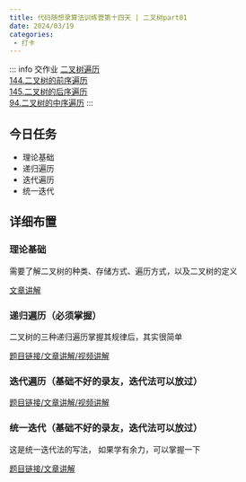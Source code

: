 ```yaml
---
title: 代码随想录算法训练营第十四天 | 二叉树part01
date: 2024/03/19
categories:
 - 打卡
---
```

::: info 交作业
[二叉树遍历](/blogs/algorithm/binary_tree_traversal.md)<br/>
[144.二叉树的前序遍历](/blogs/algorithm/leetcode144.md)<br/>
[145.二叉树的后序遍历](/blogs/algorithm/leetcode145.md)<br/>
[94.二叉树的中序遍历](/blogs/algorithm/leetcode94.md)
:::

## 今日任务
- 理论基础
- 递归遍历  
- 迭代遍历
- 统一迭代

## 详细布置
### 理论基础
需要了解二叉树的种类、存储方式、遍历方式，以及二叉树的定义 

[文章讲解](https://programmercarl.com/%E4%BA%8C%E5%8F%89%E6%A0%91%E7%90%86%E8%AE%BA%E5%9F%BA%E7%A1%80.html)

### 递归遍历（必须掌握）
二叉树的三种递归遍历掌握其规律后，其实很简单 

[题目链接/文章讲解/视频讲解](https://programmercarl.com/%E4%BA%8C%E5%8F%89%E6%A0%91%E7%9A%84%E9%80%92%E5%BD%92%E9%81%8D%E5%8E%86.html)

### 迭代遍历（基础不好的录友，迭代法可以放过）
[题目链接/文章讲解/视频讲解](https://programmercarl.com/%E4%BA%8C%E5%8F%89%E6%A0%91%E7%9A%84%E8%BF%AD%E4%BB%A3%E9%81%8D%E5%8E%86.html)

### 统一迭代（基础不好的录友，迭代法可以放过）
这是统一迭代法的写法， 如果学有余力，可以掌握一下

[题目链接/文章讲解](https://programmercarl.com/%E4%BA%8C%E5%8F%89%E6%A0%91%E7%9A%84%E7%BB%9F%E4%B8%80%E8%BF%AD%E4%BB%A3%E6%B3%95.html)
